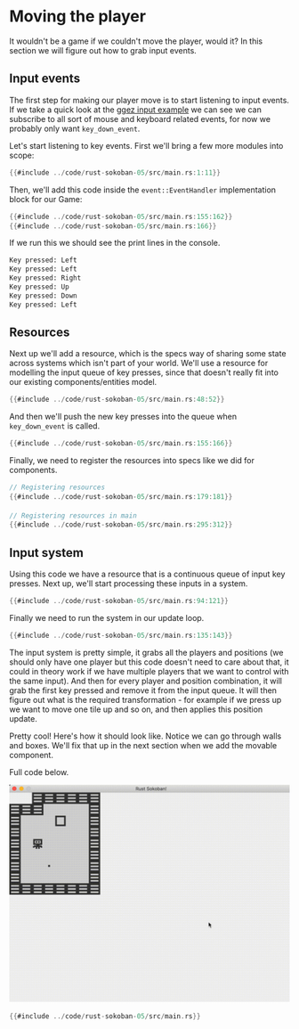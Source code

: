 # Moving the player

It wouldn't be a game if we couldn't move the player, would it? In this section we will figure out how to grab input events.

## Input events
The first step for making our player move is to start listening to input events. If we take a quick look at the [ggez input example](https://github.com/ggez/ggez/blob/master/examples/input_test.rs#L59) we can see we can subscribe to all sort of mouse and keyboard related events, for now we probably only want `key_down_event`.

Let's start listening to key events. First we'll bring a few more modules into scope:

```rust
{{#include ../code/rust-sokoban-05/src/main.rs:1:11}}
```

Then, we'll add this code inside the `event::EventHandler` implementation block for our Game:

```rust
{{#include ../code/rust-sokoban-05/src/main.rs:155:162}}
{{#include ../code/rust-sokoban-05/src/main.rs:166}}
```

If we run this we should see the print lines in the console.

```
Key pressed: Left
Key pressed: Left
Key pressed: Right
Key pressed: Up
Key pressed: Down
Key pressed: Left
```

## Resources
Next up we'll add a resource, which is the specs way of sharing some state across systems which isn't part of your world. We'll use a resource for modelling the input queue of key presses, since that doesn't really fit into our existing components/entities model.

```rust
{{#include ../code/rust-sokoban-05/src/main.rs:48:52}}
```

And then we'll push the new key presses into the queue when `key_down_event` is called.

```rust
{{#include ../code/rust-sokoban-05/src/main.rs:155:166}}
```

Finally, we need to register the resources into specs like we did for components.

```rust
// Registering resources
{{#include ../code/rust-sokoban-05/src/main.rs:179:181}}

// Registering resources in main
{{#include ../code/rust-sokoban-05/src/main.rs:295:312}}
```

## Input system

Using this code we have a resource that is a continuous queue of input key presses. Next up, we'll start processing these inputs in a system.

```rust
{{#include ../code/rust-sokoban-05/src/main.rs:94:121}}
```

Finally we need to run the system in our update loop.

```rust
{{#include ../code/rust-sokoban-05/src/main.rs:135:143}}
```

The input system is pretty simple, it grabs all the players and positions (we should only have one player but this code doesn't need to care about that, it could in theory work if we have multiple players that we want to control with the same input). And then for every player and position combination, it will grab the first key pressed and remove it from the input queue. It will then figure out what is the required transformation - for example if we press up we want to move one tile up and so on, and then applies this position update.

Pretty cool! Here's how it should look like. Notice we can go through walls and boxes. We'll fix that up in the next section when we add the movable component.

Full code below.

![Moving player](./images/input.gif)

```rust
{{#include ../code/rust-sokoban-05/src/main.rs}}
```
